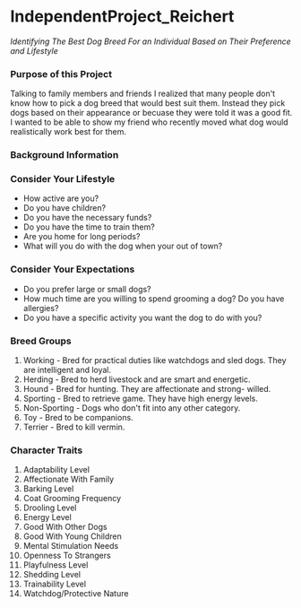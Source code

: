 # IndependentProject_Reichert
*Identifying The Best Dog Breed For an Individual Based on Their Preference and Lifestyle*

### Purpose of this Project
Talking to family members and friends I realized that many people don't know how to pick a dog breed that would best suit them. Instead they pick dogs based on their appearance or becuase they were told it was a good fit. I wanted to be able to show my friend who recently moved what dog would realistically work best for them.
### Background Information 
### **Consider Your Lifestyle**      
- How active are you?  
- Do you have children?  
- Do you have the necessary funds?  
- Do you have the time to train them?  
- Are you home for long periods?  
- What will you do with the dog when your out of town?  

### **Consider Your Expectations**  
- Do you prefer large or small dogs?  
- How much time are you willing to spend grooming a dog? Do you have allergies?  
- Do you have a specific activity you want the dog to do with you?  

### **Breed Groups**   
1. Working - Bred for practical duties like watchdogs and sled dogs. They are intelligent and loyal.  
2. Herding - Bred to herd livestock and are smart and energetic.  
3. Hound - Bred for hunting. They are affectionate and strong- willed.  
4. Sporting - Bred to retrieve game. They have high energy levels.  
5. Non-Sporting - Dogs who don't fit into any other category.  
6. Toy - Bred to be companions.  
7. Terrier - Bred to kill vermin.  

### **Character Traits** 
1. Adaptability Level   
2. Affectionate With Family   
3. Barking Level   
4. Coat Grooming Frequency   
5. Drooling Level  
6. Energy Level   
7. Good With Other Dogs  
8. Good With Young Children  
9. Mental Stimulation Needs  
10. Openness To Strangers  
11. Playfulness Level  
12. Shedding Level  
13. Trainability Level  
14. Watchdog/Protective Nature  

